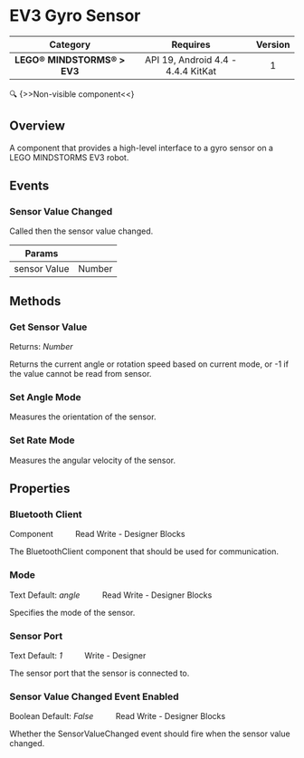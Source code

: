# EV3 Gyro Sensor

| Category | Requires | Version |
|:--------:|:-------:|:--------:|
|**LEGO® MINDSTORMS® > EV3**|<span class="chip chip-any">API 19, Android 4.4 - 4.4.4 KitKat</span>|<span class="chip chip-number">1</span>|

:mag: {>>Non-visible component<<}

## Overview

A component that provides a high-level interface to a gyro sensor on a LEGO MINDSTORMS EV3 robot.

## Events

### Sensor Value Changed

Called then the sensor value changed.

<div class="block" ai2-block="event" not-rendered="true" value="%7B%22componentName%22:%20%22EV3%20Gyro%20Sensor%22,%20%22name%22:%20%22Sensor%20Value%20Changed%22,%20%22params%22:%20%5B%22sensor%20Value%22%5D%7D"></div>

| Params | []() |
|--------|------|
|sensor Value|<span class="chip chip-number">Number</span>|


## Methods

### Get Sensor Value

<span class="chip chip-number">Returns: <i>Number</i></span> 

Returns the current angle or rotation speed based on current mode, or -1 if the value cannot be read from sensor.

<div class="block" ai2-block="method" not-rendered="true" value="%7B%22componentName%22:%20%22EV3%20Gyro%20Sensor%22,%20%22name%22:%20%22Get%20Sensor%20Value%22,%20%22output%22:%20true,%20%22params%22:%20%5B%5D%7D"></div>


### Set Angle Mode

Measures the orientation of the sensor.

<div class="block" ai2-block="method" not-rendered="true" value="%7B%22componentName%22:%20%22EV3%20Gyro%20Sensor%22,%20%22name%22:%20%22Set%20Angle%20Mode%22,%20%22output%22:%20false,%20%22params%22:%20%5B%5D%7D"></div>


### Set Rate Mode

Measures the angular velocity of the sensor.

<div class="block" ai2-block="method" not-rendered="true" value="%7B%22componentName%22:%20%22EV3%20Gyro%20Sensor%22,%20%22name%22:%20%22Set%20Rate%20Mode%22,%20%22output%22:%20false,%20%22params%22:%20%5B%5D%7D"></div>


## Properties

### Bluetooth Client

<span class="chip chip-component">Component</span><span style="user-select: none;">&nbsp;&nbsp;&nbsp;&nbsp;&nbsp;&nbsp;&nbsp;&nbsp;&nbsp;&nbsp;</span><span class="chip chip-rw">Read</span><span style="user-select: none;">&nbsp;</span><span class="chip chip-rw">Write</span><span style="user-select: none;">&nbsp;</span>-<span style="user-select: none;">&nbsp;</span><span class="chip chip-bd">Designer</span><span style="user-select: none;">&nbsp;</span><span class="chip chip-bd">Blocks</span><span style="user-select: none;">&nbsp;</span>

The BluetoothClient component that should be used for communication.

<div class="block" ai2-block="property" not-rendered="true" value="%7B%22componentName%22:%20%22EV3%20Gyro%20Sensor%22,%20%22name%22:%20%22Bluetooth%20Client%22,%20%22getter%22:%20true%7D"></div>
<div class="block" ai2-block="property" not-rendered="true" value="%7B%22componentName%22:%20%22EV3%20Gyro%20Sensor%22,%20%22name%22:%20%22Bluetooth%20Client%22,%20%22getter%22:%20false%7D"></div>


### Mode

<span class="chip chip-text">Text</span><span style="user-select: none;">&nbsp;</span><span class="chip chip-text">Default: <i>angle</i></span><span style="user-select: none;">&nbsp;&nbsp;&nbsp;&nbsp;&nbsp;&nbsp;&nbsp;&nbsp;&nbsp;&nbsp;</span><span class="chip chip-rw">Read</span><span style="user-select: none;">&nbsp;</span><span class="chip chip-rw">Write</span><span style="user-select: none;">&nbsp;</span>-<span style="user-select: none;">&nbsp;</span><span class="chip chip-bd">Designer</span><span style="user-select: none;">&nbsp;</span><span class="chip chip-bd">Blocks</span><span style="user-select: none;">&nbsp;</span>

Specifies the mode of the sensor.

<div class="block" ai2-block="property" not-rendered="true" value="%7B%22componentName%22:%20%22EV3%20Gyro%20Sensor%22,%20%22name%22:%20%22Mode%22,%20%22getter%22:%20true%7D"></div>
<div class="block" ai2-block="property" not-rendered="true" value="%7B%22componentName%22:%20%22EV3%20Gyro%20Sensor%22,%20%22name%22:%20%22Mode%22,%20%22getter%22:%20false%7D"></div>


### Sensor Port

<span class="chip chip-text">Text</span><span style="user-select: none;">&nbsp;</span><span class="chip chip-text">Default: <i>1</i></span><span style="user-select: none;">&nbsp;&nbsp;&nbsp;&nbsp;&nbsp;&nbsp;&nbsp;&nbsp;&nbsp;&nbsp;</span><span class="chip chip-rw">Write</span><span style="user-select: none;">&nbsp;</span>-<span style="user-select: none;">&nbsp;</span><span class="chip chip-bd">Designer</span><span style="user-select: none;">&nbsp;</span>

The sensor port that the sensor is connected to.


### Sensor Value Changed Event Enabled

<span class="chip chip-boolean">Boolean</span><span style="user-select: none;">&nbsp;</span><span class="chip chip-boolean">Default: <i>False</i></span><span style="user-select: none;">&nbsp;&nbsp;&nbsp;&nbsp;&nbsp;&nbsp;&nbsp;&nbsp;&nbsp;&nbsp;</span><span class="chip chip-rw">Read</span><span style="user-select: none;">&nbsp;</span><span class="chip chip-rw">Write</span><span style="user-select: none;">&nbsp;</span>-<span style="user-select: none;">&nbsp;</span><span class="chip chip-bd">Designer</span><span style="user-select: none;">&nbsp;</span><span class="chip chip-bd">Blocks</span><span style="user-select: none;">&nbsp;</span>

Whether the SensorValueChanged event should fire when the sensor value changed.

<div class="block" ai2-block="property" not-rendered="true" value="%7B%22componentName%22:%20%22EV3%20Gyro%20Sensor%22,%20%22name%22:%20%22Sensor%20Value%20Changed%20Event%20Enabled%22,%20%22getter%22:%20true%7D"></div>
<div class="block" ai2-block="property" not-rendered="true" value="%7B%22componentName%22:%20%22EV3%20Gyro%20Sensor%22,%20%22name%22:%20%22Sensor%20Value%20Changed%20Event%20Enabled%22,%20%22getter%22:%20false%7D"></div>
